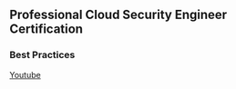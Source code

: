 ## Professional Cloud Security Engineer Certification

### Best Practices

[Youtube](https://www.youtube.com/watch?v=ZQHoC0cR6Qw&list=PLxQzKf1gjjCPqkPeX0pJqI9lp2Ifyy1oW&index=5 ":include :type=mp4")
